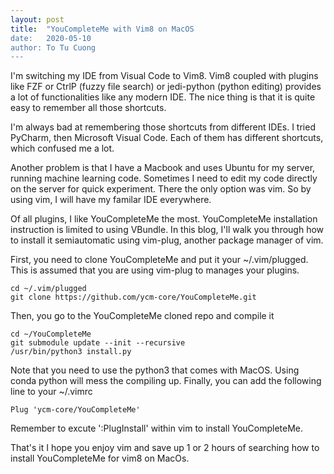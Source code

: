 ```yaml
---
layout: post
title:  "YouCompleteMe with Vim8 on MacOS
date:   2020-05-10
author: To Tu Cuong
---
```

I'm switching my IDE from Visual Code to Vim8. Vim8 coupled with plugins like FZF or CtrlP (fuzzy file search) or jedi-python (python editing) provides a lot of functionalities like any modern IDE. The nice thing is that it is quite easy to remember all those shortcuts.

I'm always bad at remembering those shortcuts from different IDEs. I tried PyCharm, then Microsoft Visual Code. Each of them has different shortcuts, which confused me a lot.

Another problem is that I have a Macbook and uses Ubuntu for my server, running machine learning code. Sometimes I need to edit my code directly on the server for quick experiment. There the only option was vim. So by using vim, I will have my familar IDE everywhere.

Of all plugins, I like YouCompleteMe the most. YouCompleteMe installation instruction is limited to using VBundle. In this blog, I'll walk you through how to install it semiautomatic using vim-plug, another package manager of vim.

First, you need to clone YouCompleteMe and put it your ~/.vim/plugged. This is assumed that you are using vim-plug to manages your plugins.

    cd ~/.vim/plugged 
    git clone https://github.com/ycm-core/YouCompleteMe.git

Then, you go to the YouCompleteMe cloned repo and compile it

    cd ~/YouCompleteMe
    git submodule update --init --recursive
    /usr/bin/python3 install.py

Note that you need to use the python3 that comes with MacOS. Using conda python will mess the compiling up. 
Finally, you can add the following line to your ~/.vimrc
    
    Plug 'ycm-core/YouCompleteMe'

Remember to excute ':PlugInstall' within vim to install YouCompleteMe. 

That's it I hope you enjoy vim and save up 1 or 2 hours of searching how to install YouCompleteMe for vim8 on MacOs.
 

